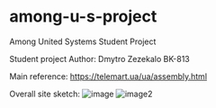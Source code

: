 # among-u-s-project
Among United Systems Student Project

Student project
Author: Dmytro Zezekalo BK-813

Main reference: https://telemart.ua/ua/assembly.html

Overall site sketch:
![image](https://github.com/user-attachments/assets/c7410229-cac9-40e5-b99b-3a9d62349f36)
![image2](https://github.com/user-attachments/assets/dd36becc-c834-4edb-a279-e4ccd5fc9a56)
